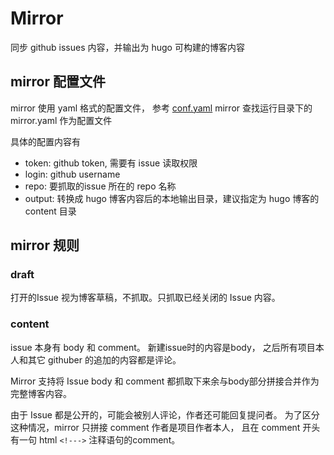 # Mirror

同步 github issues 内容，并输出为 hugo 可构建的博客内容


## mirror 配置文件

mirror 使用 yaml 格式的配置文件， 参考 [conf.yaml](./conf.yaml)
mirror 查找运行目录下的mirror.yaml 作为配置文件

具体的配置内容有

- token: github token, 需要有 issue 读取权限
- login: github username
- repo:  要抓取的issue 所在的 repo 名称
- output:  转换成 hugo 博客内容后的本地输出目录，建议指定为 hugo 博客的 content 目录

## mirror 规则

### draft

打开的Issue 视为博客草稿，不抓取。只抓取已经关闭的 Issue 内容。


### content

issue 本身有 body 和 comment。 新建issue时的内容是body， 之后所有项目本人和其它 githuber 的追加的内容都是评论。

Mirror 支持将 Issue body 和 comment 都抓取下来余与body部分拼接合并作为完整博客内容。

由于 Issue 都是公开的，可能会被别人评论，作者还可能回复提问者。
为了区分这种情况，mirror 只拼接 comment 作者是项目作者本人， 且在 comment 开头有一句 html `<!--->` 注释语句的comment。

